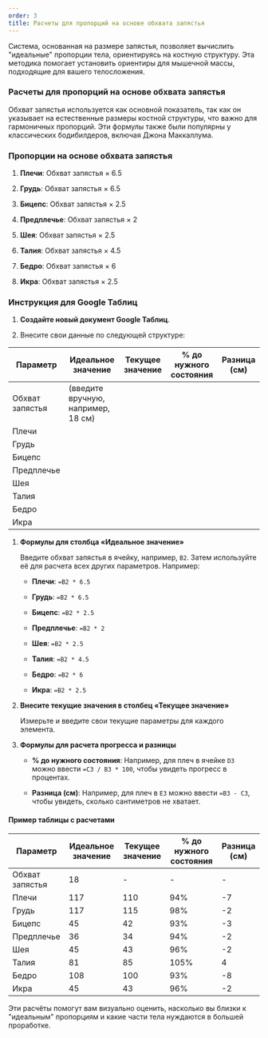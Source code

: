 ```yaml
---
order: 3
title: Расчеты для пропорций на основе обхвата запястья
---
```


Система, основанная на размере запястья, позволяет вычислить "идеальные" пропорции тела, ориентируясь на костную структуру. Эта методика помогает установить ориентиры для мышечной массы, подходящие для вашего телосложения.

### Расчеты для пропорций на основе обхвата запястья

Обхват запястья используется как основной показатель, так как он указывает на естественные размеры костной структуры, что важно для гармоничных пропорций. Эти формулы также были популярны у классических бодибилдеров, включая Джона Маккаллума.

### Пропорции на основе обхвата запястья

1. **Плечи**: Обхват запястья × 6.5

2. **Грудь**: Обхват запястья × 6.5

3. **Бицепс**: Обхват запястья × 2.5

4. **Предплечье**: Обхват запястья × 2

5. **Шея**: Обхват запястья × 2.5

6. **Талия**: Обхват запястья × 4.5

7. **Бедро**: Обхват запястья × 6

8. **Икра**: Обхват запястья × 2.5

### Инструкция для Google Таблиц

1. **Создайте новый документ Google Таблиц**.

2. Внесите свои данные по следующей структуре:

| Параметр        | Идеальное значение                 | Текущее значение | % до нужного состояния | Разница (см) |
|-----------------|------------------------------------|------------------|------------------------|--------------|
| Обхват запястья | (введите вручную, например, 18 см) |                  |                        |              |
| Плечи           |                                    |                  |                        |              |
| Грудь           |                                    |                  |                        |              |
| Бицепс          |                                    |                  |                        |              |
| Предплечье      |                                    |                  |                        |              |
| Шея             |                                    |                  |                        |              |
| Талия           |                                    |                  |                        |              |
| Бедро           |                                    |                  |                        |              |
| Икра            |                                    |                  |                        |              |

1. **Формулы для столбца «Идеальное значение»**

   Введите обхват запястья в ячейку, например, `B2`. Затем используйте её для расчета всех других параметров. Например:

   -  **Плечи**: `=B2 * 6.5`

   -  **Грудь**: `=B2 * 6.5`

   -  **Бицепс**: `=B2 * 2.5`

   -  **Предплечье**: `=B2 * 2`

   -  **Шея**: `=B2 * 2.5`

   -  **Талия**: `=B2 * 4.5`

   -  **Бедро**: `=B2 * 6`

   -  **Икра**: `=B2 * 2.5`

2. **Внесите текущие значения в столбец «Текущее значение»**

   Измерьте и введите свои текущие параметры для каждого элемента.

3. **Формулы для расчета прогресса и разницы**

   -  **% до нужного состояния**: Например, для плеч в ячейке `D3` можно ввести `=C3 / B3 * 100`, чтобы увидеть прогресс в процентах.

   -  **Разница (см)**: Например, для плеч в `E3` можно ввести `=B3 - C3`, чтобы увидеть, сколько сантиметров не хватает.

#### Пример таблицы с расчетами

| Параметр        | Идеальное значение | Текущее значение | % до нужного состояния | Разница (см) |
|-----------------|--------------------|------------------|------------------------|--------------|
| Обхват запястья | 18                 | \-               | \-                     | \-           |
| Плечи           | 117                | 110              | 94%                    | \-7          |
| Грудь           | 117                | 115              | 98%                    | \-2          |
| Бицепс          | 45                 | 42               | 93%                    | \-3          |
| Предплечье      | 36                 | 34               | 94%                    | \-2          |
| Шея             | 45                 | 43               | 96%                    | \-2          |
| Талия           | 81                 | 85               | 105%                   | 4            |
| Бедро           | 108                | 100              | 93%                    | \-8          |
| Икра            | 45                 | 43               | 96%                    | \-2          |

Эти расчёты помогут вам визуально оценить, насколько вы близки к "идеальным" пропорциям и какие части тела нуждаются в большей проработке.